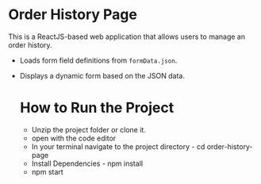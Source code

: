 # Order History Page

This is a ReactJS-based web application that allows users to manage an order history.
- Loads form field definitions from `formData.json`.
- Displays a dynamic form based on the JSON data.

  # How to Run the Project
  - Unzip the project folder or clone it.
  - open with the code editor
  - In your terminal navigate to the project directory - cd order-history-page
  - Install Dependencies - npm install
  - npm start

